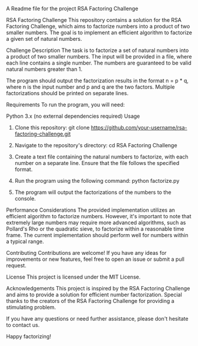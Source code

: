 A Readme file for the project RSA Factoring Challenge

RSA Factoring Challenge
This repository contains a solution for the RSA Factoring Challenge, which aims to factorize numbers into a product of two smaller numbers. The goal is to implement an efficient algorithm to factorize a given set of natural numbers.

Challenge Description
The task is to factorize a set of natural numbers into a product of two smaller numbers. The input will be provided in a file, where each line contains a single number. The numbers are guaranteed to be valid natural numbers greater than 1.

The program should output the factorization results in the format n = p * q, where n is the input number and p and q are the two factors. Multiple factorizations should be printed on separate lines.

Requirements
To run the program, you will need:

Python 3.x (no external dependencies required)
Usage
1. Clone this repository:
git clone https://github.com/your-username/rsa-factoring-challenge.git

2. Navigate to the repository's directory:
cd RSA Factoring Challenge

3. Create a text file containing the natural numbers to factorize, with each number on a separate line. Ensure that the file follows the specified format.

4. Run the program using the following command:
python factorize.py <filename>

5. The program will output the factorizations of the numbers to the console.

Performance Considerations
The provided implementation utilizes an efficient algorithm to factorize numbers. However, it's important to note that extremely large numbers may require more advanced algorithms, such as Pollard's Rho or the quadratic sieve, to factorize within a reasonable time frame. The current implementation should perform well for numbers within a typical range.

Contributing
Contributions are welcome! If you have any ideas for improvements or new features, feel free to open an issue or submit a pull request.

License
This project is licensed under the MIT License.

Acknowledgements
This project is inspired by the RSA Factoring Challenge and aims to provide a solution for efficient number factorization. Special thanks to the creators of the RSA Factoring Challenge for providing a stimulating problem.

If you have any questions or need further assistance, please don't hesitate to contact us.

Happy factorizing!
